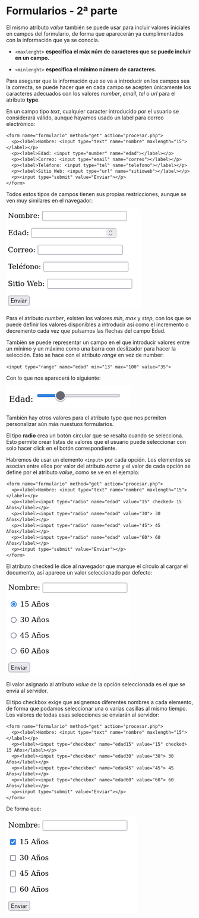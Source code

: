 # Formularios - 2ª parte

El mismo atributo *value* también se puede usar para incluir valores iniciales en campos del formulario, de forma que aparecerán ya cumplimentados con la información que ya se conocía.

- `<maxlenght>` **especifica el máx núm de caracteres que se puede incluir en un campo.**

- `<minlenght>` **especifica el mínimo número de caracteres.**

Para asegurar que la información que se va a introducir en los campos
sea la correcta, se puede hacer que en cada campo se acepten únicamente los caracteres adecuados con los valores *number*, *email*, *tel* o *url* para el atributo **type**.

En un campo tipo *text*, cualquier caracter introducido por el usuario se considerará válido, aunque hayamos usado un label para correo electrónico:

```
<form name="formulario" method="get" action="procesar.php">
  <p><label>Nombre: <input type="text" name="nombre" maxlength="15"></label></p>
  <p><label>Edad: <input type="number" name="edad"></label></p>
  <p><label>Correo: <input type="email" name="correo"></label></p>
  <p><label>Teléfono: <input type="tel" name="telefono"></label></p>
  <p><label>Sitio Web: <input type="url" name="sitioweb"></label></p>
  <p><input type="submit" value="Enviar"></p>
</form>
```

Todos estos tipos de campos tienen sus propias restricciones, aunque se ven muy similares en el navegador:

![](Media/form2.png)

Para el atributo *number*, existen los valores *min*, *max* y *step*, con los que se puede definir los valores disponibles a introducir así como el incremento o decremento cada vez que pulsamos las flechas del campo Edad.

También se puede representar un campo en el que introducir valores entre un mínimo y un máximo como una barra con deslizador para hacer la selección. Esto se hace con el atributo *range* en vez de number:

`<input type="range" name="edad" min="13" max="100" value="35">`

Con lo que nos aparecerá lo siguiente:

![](Media/form3.png)

También hay otros valores para el atributo type que nos permiten personalizar aún más nuestuos formularios.

El tipo **radio** crea un botón circular que se resalta cuando se selecciona. Esto permite crear listas de valores que el usuario puede seleccionar con solo hacer click en el botón correspondiente.

Habremos de usar un elemento `<input>` por cada opción. Los elementos se asocian entre ellos por valor del atributo *name* y el valor de cada opción se define por el atributo *value*, como se ve en el ejemplo:

```
<form name="formulario" method="get" action="procesar.php">
  <p><label>Nombre: <input type="text" name="nombre" maxlength="15"></label></p>
  <p><label><input type="radio" name="edad" value="15" checked> 15 Años</label></p>
  <p><label><input type="radio" name="edad" value="30"> 30 Años</label></p>
  <p><label><input type="radio" name="edad" value="45"> 45 Años</label></p>
  <p><label><input type="radio" name="edad" value="60"> 60 Años</label></p>
  <p><input type="submit" value="Enviar"></p>
</form>
```

El atributo checked le dice al navegador que marque el círculo al cargar el documento, así aparece un valor seleccionado por defecto:

![](Media/form4.png)

El valor asignado al atributo *value* de la opción seleccionada es el que se envía al servidor.

El tipo checkbox exige que asignemos diferentes nombres a cada elemento, de forma que podamos seleccionar una o varias casillas al mismo tiempo. Los valores de todas esas selecciones se enviarán al servidor:

```
<form name="formulario" method="get" action="procesar.php">
  <p><label>Nombre: <input type="text" name="nombre" maxlength="15"></label></p>
  <p><label><input type="checkbox" name="edad15" value="15" checked> 15 Años</label></p>
  <p><label><input type="checkbox" name="edad30" value="30"> 30 Años</label></p>
  <p><label><input type="checkbox" name="edad45" value="45"> 45 Años</label></p>
  <p><label><input type="checkbox" name="edad60" value="60"> 60 Años</label></p>
  <p><input type="submit" value="Enviar"></p>
</form>
```

De forma que:

![](Media/form5.png)
